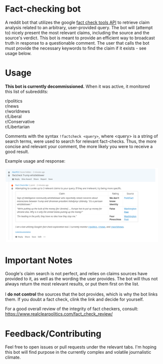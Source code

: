 # Fact-checking bot
A reddit bot that utilizes the google [fact check tools API](https://developers.google.com/fact-check/tools/api/) to retrieve claim analysis related to an arbitrary, user-provided query. The bot will (attempt to) nicely present the most relevant claims, including the source and the source's verdict. This bot is meant to provide an efficient way to broadcast truth in response to a questionable comment. The user that calls the bot must provide the necessary keywords to find the claim if it exists - see usage below. 

# Usage
**This bot is currently decommissioned.** When it was active, it monitored this list of subreddits:

r/politics<br/>
r/news<br/>
r/worldnews<br/>
r/Liberal<br />
r/Conservative<br/>
r/Libertarian<br/>

Comments with the syntax `!factcheck <query>`, where \<query> is a string of search terms, were used to search for relevant fact-checks. Thus, the more concise and relevant your comment, the more likely you were to receive a good result.

Example usage and response:

![example](bot_example.PNG)

# Important Notes

Google's claim search is not perfect, and relies on claims sources have provided to it, as well as the wording the user provides. The bot will thus not always return the most relevant results, or put them first on the list. <br/><br />I **do not control** the sources that the bot provides, which is why the bot links them. If you doubt a fact check, clink the link and decide for yourself. 

For a good overall review of the integrity of fact checkers, consult: https://www.realclearpolitics.com/fact_check_review/
  
# Feedback/Contributing
Feel free to open issues or pull requests under the relevant tabs. I'm hoping this bot will find purpose in the currently complex and volatile journalistic climate. 
